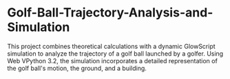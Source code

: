 # Golf-Ball-Trajectory-Analysis-and-Simulation
This project combines theoretical calculations with a dynamic GlowScript simulation to analyze the trajectory of a golf ball launched by a golfer. Using Web VPython 3.2, the simulation incorporates a detailed representation of the golf ball's motion, the ground, and a building.
